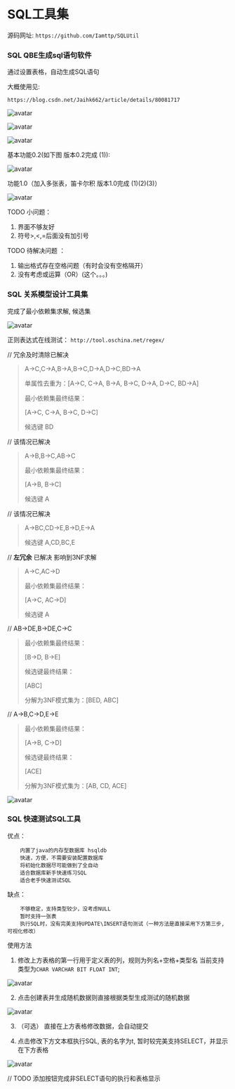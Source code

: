 # SQL工具集

源码网址: `https://github.com/Iamttp/SQLUtil`

### SQL QBE生成sql语句软件

通过设置表格，自动生成SQL语句

大概使用见:

`https://blog.csdn.net/Jaihk662/article/details/80081717`

![avatar](src/Picture/2.PNG)

![avatar](src/Picture/3.PNG)

![avatar](src/Picture/4.PNG)

基本功能0.2(如下图 版本0.2完成 (1)):

![avatar](src/Picture/1.PNG)

功能1.0（加入多张表，笛卡尔积 版本1.0完成 (1)(2)(3)）

![avatar](src/Picture/5.PNG)

TODO 小问题：

1. 界面不够友好
2. 符号>,<,=后面没有加引号
   
TODO 待解决问题 ：

1. 输出格式存在空格问题（有时会没有空格隔开）
2. 没有考虑或运算（OR）(这个。。。)

### SQL 关系模型设计工具集

完成了最小依赖集求解, 候选集

![avatar](src/Picture/6.png)

正则表达式在线测试：
`http://tool.oschina.net/regex/`

// 冗余及时清除已解决
> A->C,C->A,B->A,B->C,D->A,D->C,BD->A
> 
> 单属性去重为：[A->C, C->A, B->A, B->C, D->A, D->C, BD->A]
> 
> 最小依赖集最终结果：
> 
> [A->C, C->A, B->C, D->C]
> 
> 候选键 BD

// 该情况已解决
> A->B,B->C,AB->C
> 
> 最小依赖集最终结果：
> 
> [A->B, B->C]
> 
> 候选键 A

// 该情况已解决
> A->BC,CD->E,B->D,E->A
> 
> 候选键 A,CD,BC,E

// **左冗余** 已解决 影响到3NF求解
> A->C,AC->D
> 
> 最小依赖集最终结果：
> 
> [A->C, AC->D]
>
> 候选键 A

// AB->DE,B->DE,C->C
> 最小依赖集最终结果：
> 
> [B->D, B->E]
> 
> 候选键最终结果：
> 
> [ABC]
> 
> 分解为3NF模式集为：[BED, ABC]

// A->B,C->D,E->E
> 最小依赖集最终结果：
> 
> [A->B, C->D]
> 
> 候选键最终结果：
> 
> [ACE]
> 
> 分解为3NF模式集为：[AB, CD, ACE]

![avatar](src/Picture/7.png)

### SQL 快速测试SQL工具

优点：

        内置了java的内存型数据库 hsqldb
        快速，方便，不需要安装配置数据库
        将初始化数据尽可能做到了全自动
        适合数据库新手快速练习SQL
        适合老手快速测试SQL
            
缺点：
        
        不够稳定，支持类型较少，没考虑NULL
        暂时支持一张表
        执行SQL时，没有完美支持UPDATE\INSERT语句测试（一种方法是直接采用下方第三步,可视化修改）

使用方法

1. 修改上方表格的第一行用于定义表的列，规则为列名+空格+类型名
    当前支持类型为` CHAR VARCHAR BIT FLOAT INT `;
    
![avatar](src/Picture/9.png)

2. 点击创建表并生成随机数据则直接根据类型生成测试的随机数据

![avatar](src/Picture/10.png)

3. （可选） 直接在上方表格修改数据，会自动提交

4. 点击修改下方文本框执行SQL, 表的名字为t, 暂时较完美支持SELECT，并显示在下方表格

![avatar](src/Picture/8.png)

// TODO 添加按钮完成非SELECT语句的执行和表格显示